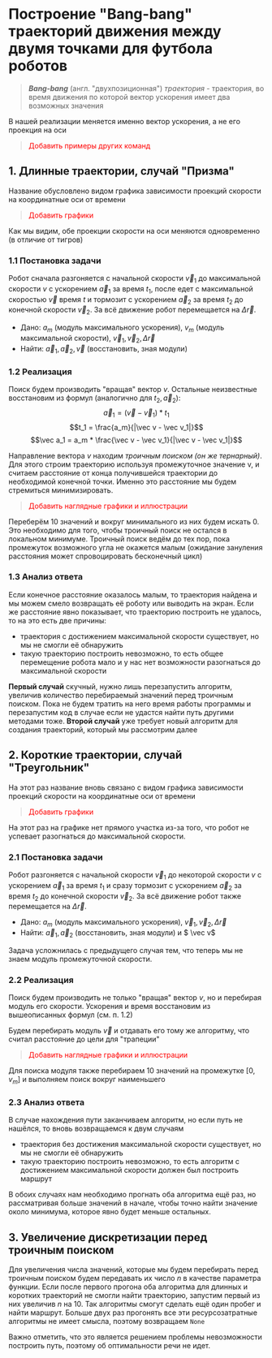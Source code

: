 # Построение "Bang-bang" траекторий движения между двумя точками для футбола роботов

>***Bang-bang*** (англ. "двухпозиционная") *траектория* - траектория, во время движения по которой вектор ускорения имеет два возможных значения

В нашей реализации меняется именно вектор ускорения, а не его проекция на оси 
 
><font color="red"> Добавить примеры других команд</font>

## 1. Длинные траектории, случай "Призма"
Название обусловлено видом графика зависимости проекций скорости на координатные оси от времени

><font color="red"> Добавить графики</font>

Как мы видим, обе проекции скорости на оси меняются одновременно (в отличие от тигров)

### 1.1 Постановка задачи
Робот сначала разгоняется c начальной скорости $\vec v_1$ до максимальной скорости $v$ с ускорением $\vec a_1$ за время $t_1$, после едет с максимальной скоростью $\vec v$ время $t$ и тормозит с ускорением $\vec a_2$ за время $t_2$ до конечной скорости $\vec v_2$. За всё движение робот перемещается на $\Delta \vec r$.

* Дано: $a_m$ (модуль максимального ускорения), $v_m$ (модуль максимальной скорости), $\vec v_1, \vec v_2, \Delta \vec r$ 
* Найти: $\vec a_1, \vec a_2, \vec v$ (восстановить, зная модули)

### 1.2 Реализация
Поиск будем производить "вращая" вектор $v$. Остальные неизвестные восстановим из формул (аналогично для $t_2, \vec a_2$):
$$\vec a_1 = (\vec v - \vec v_1) * t_1$$
$$t_1 = \frac{a_m}{|\vec v - \vec v_1|}$$
$$\vec a_1 = a_m * \frac{\vec v - \vec v_1}{|\vec v - \vec v_1|}$$

Направление вектора $v$ находим *троичным поиском (он же тернарный)*. Для этого строим траекторию используя промежуточное значение v, и считаем расстояние от конца получившейся траектории до необходимой конечной точки. Именно это расстояние мы будем стремиться минимизировать.

><font color="red"> Добавить наглядные графики и иллюстрации</font>

Переберём 10 значений и вокруг минимального из них будем искать 0. Это необходимо для того, чтобы троичный поиск не остался в локальном минимуме. Троичный поиск ведём до тех пор, пока промежуток возможного угла не окажется малым (ожидание зануления расстояния может спровоцировать бесконечный цикл)

### 1.3 Анализ ответа
Если конечное расстояние оказалось малым, то траектория найдена и мы можем смело возвращать её роботу или выводить на экран. Если же расстояние явно показывает, что траекторию построить не удалось, то на это есть две причины:
* траектория с достижением максимальной скорости существует, но мы не смогли её обнаружить
* такую траекторию построить невозможно, то есть общее перемещение робота мало и у нас нет возможности разогнаться до максимальной скорости

**Первый случай** скучный, нужно лишь перезапустить алгоритм, увеличив количество перебираемый значений перед троичным поиском. Пока не будем тратить на него время работы программы и перезапустим код в случае если не удастся найти путь другими методами тоже. **Второй случай** уже требует новый алгоритм для создания траекторий, который мы рассмотрим далее

## 2. Короткие траектории, случай "Треугольник"
На этот раз название вновь связано с видом графика зависимости проекций скорости на координатные оси от времени

><font color="red"> Добавить графики</font>

На этот раз на графике нет прямого участка из-за того, что робот не успевает разогнаться до максимальной скорости.

### 2.1 Постановка задачи
 
 Робот разгоняется c начальной скорости $\vec v_1$ до некоторой скорости $v$ с ускорением $\vec a_1$ за время $t_1$ и сразу тормозит с ускорением $\vec a_2$ за время $t_2$ до конечной скорости $\vec v_2$. За всё движение робот также перемещается на $\Delta \vec r$.

* Дано: $a_m$ (модуль максимального ускорения), $\vec v_1, \vec v_2, \Delta \vec r$ 
* Найти: $\vec a_1, \vec a_2$ (восстановить, зная модули) и $ \vec v$

Задача усложнилась с предыдущего случая тем, что теперь мы не знаем модуль промежуточной скорости. 

### 2.2 Реализация
Поиск будем производить не только "вращая" вектор $v$, но и перебирая модуль его скорости. Ускорения и время восстановим из вышеописанных формул (см. п. 1.2)

Будем перебирать модуль $\vec v$ и отдавать его тому же алгоритму, что считал расстояние до цели для "трапеции"

><font color="red"> Добавить наглядные графики и иллюстрации</font>

Для поиска модуля также перебираем 10 значений на промежутке $[0, v_m]$ и выполняем поиск вокруг наименьшего

### 2.3 Анализ ответа
В случае нахождения пути заканчиваем алгоритм, но если путь не нашёлся, то вновь возвращаемся к двум случаям
* траектория без достижения максимальной скорости существует, но мы не смогли её обнаружить
* такую траекторию построить невозможно, то есть алгоритм с достижением максимальной скорости должен был построить маршрут

В обоих случаях нам необходимо прогнать оба алгоритма ещё раз, но рассматривая больше значений в начале, чтобы точно найти значение около минимума, которое явно будет меньше остальных.

## 3. Увеличение дискретизации перед троичным поиском

Для увеличения числа значений, которые мы будем перебирать перед троичным поиском будем передавать их число $n$ в качестве параметра функции. Если после первого прогона оба алгоритма для длинных и коротких траекторий не смогли найти траекторию, запустим первый из них увеличив $n$ на 10. Так алгоритмы смогут сделать ещё один пробег и найти маршрут. Больше двух раз прогонять все эти ресурсозатратные алгоритмы не имеет смысла, поэтому возвращаем <code>None</code>

Важно отметить, что это является решением проблемы невозможности построить путь, поэтому об оптимальности речи не идет. 